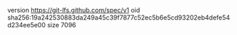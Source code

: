 version https://git-lfs.github.com/spec/v1
oid sha256:19a242530883da249a45c39f7877c52ec5b6e5cd93202eb4defe54d234ee5e00
size 7096
